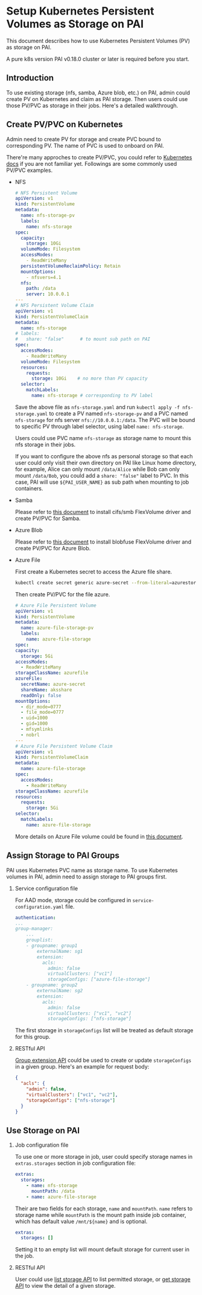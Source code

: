 # Setup Kubernetes Persistent Volumes as Storage on PAI

This document describes how to use Kubernetes Persistent Volumes (PV) as storage on PAI.

A pure k8s version PAI v0.18.0 cluster or later is required before you start.


## Introduction

To use existing storage (nfs, samba, Azure blob, etc.) on PAI, admin could create PV on Kubernetes and claim as PAI storage. Then users could use those PV/PVC as storage in their jobs.
Here's a detailed walkthrough.


## Create PV/PVC on Kubernetes

Admin need to create PV for storage and create PVC bound to corresponding PV.
The name of PVC is used to onboard on PAI.

There're many approches to create PV/PVC, you could refer to [Kubernetes docs](https://kubernetes.io/docs/concepts/storage/persistent-volumes/) if you are not familiar yet. Followings are some commonly used PV/PVC examples.

* NFS

    ```yaml
    # NFS Persistent Volume
    apiVersion: v1
    kind: PersistentVolume
    metadata:
      name: nfs-storage-pv
      labels:
        name: nfs-storage
    spec:
      capacity:
        storage: 10Gi
      volumeMode: Filesystem
      accessModes:
        - ReadWriteMany
      persistentVolumeReclaimPolicy: Retain
      mountOptions:
        - nfsvers=4.1
      nfs:
        path: /data
        server: 10.0.0.1
    ---
    # NFS Persistent Volume Claim
    apiVersion: v1
    kind: PersistentVolumeClaim
    metadata:
      name: nfs-storage
    # labels:
    #   share: "false"      # to mount sub path on PAI
    spec:
      accessModes:
        - ReadWriteMany
      volumeMode: Filesystem
      resources:
        requests:
          storage: 10Gi    # no more than PV capacity
      selector:
        matchLabels:
          name: nfs-storage # corresponding to PV label
    ```

    Save the above file as `nfs-storage.yaml` and run `kubectl apply -f nfs-storage.yaml` to create a PV named `nfs-storage-pv` and a PVC named `nfs-storage` for nfs server `nfs://10.0.0.1:/data`. The PVC will be bound to specific PV through label selector, using label `name: nfs-storage`.

    Users could use PVC name `nfs-storage` as storage name to mount this nfs storage in their jobs.

    If you want to configure the above nfs as personal storage so that each user could only visit their own directory on PAI like Linux home directory, for example, Alice can only mount `/data/Alice` while Bob can only mount `/data/Bob`, you could add a `share: "false"` label to PVC. In this case, PAI will use `${PAI_USER_NAME}` as sub path when mounting to job containers.

* Samba

    Please refer to [this document](https://github.com/Azure/kubernetes-volume-drivers/blob/master/flexvolume/smb/README.md) to install cifs/smb FlexVolume driver and create PV/PVC for Samba.

* Azure Blob

    Please refer to [this document](https://github.com/Azure/kubernetes-volume-drivers/blob/master/flexvolume/blobfuse/README.md) to install blobfuse FlexVolume driver and create PV/PVC for Azure Blob.

* Azure File

    First create a Kubernetes secret to access the Azure file share.

    ```sh
    kubectl create secret generic azure-secret --from-literal=azurestorageaccountname=$AKS_PERS_STORAGE_ACCOUNT_NAME --from-literal=azurestorageaccountkey=$STORAGE_KEY
    ```

    Then create PV/PVC for the file azure.

    ```yaml
    # Azure File Persistent Volume
    apiVersion: v1
    kind: PersistentVolume
    metadata:
      name: azure-file-storage-pv
      labels:
        name: azure-file-storage
    spec:
    capacity:
      storage: 5Gi
    accessModes:
      - ReadWriteMany
    storageClassName: azurefile
    azureFile:
      secretName: azure-secret
      shareName: aksshare
      readOnly: false
    mountOptions:
      - dir_mode=0777
      - file_mode=0777
      - uid=1000
      - gid=1000
      - mfsymlinks
      - nobrl
    ---
    # Azure File Persistent Volume Claim
    apiVersion: v1
    kind: PersistentVolumeClaim
    metadata:
      name: azure-file-storage
    spec:
      accessModes:
        - ReadWriteMany
    storageClassName: azurefile
    resources:
      requests:
        storage: 5Gi
    selector:
      matchLabels:
        name: azure-file-storage
    ```

    More details on Azure File volume could be found in [this document](https://docs.microsoft.com/en-us/azure/aks/azure-files-volume).


## Assign Storage to PAI Groups

PAI uses Kubernetes PVC name as storage name.
To use Kubernetes volumes in PAI, admin need to assign storage to PAI groups first.

1. Service configuration file

    For AAD mode, storage could be configured in `service-configuration.yaml` file.

    ```yaml
    authentication:
    ...
    group-manager:
        ...
        grouplist:
        - groupname: group1
            externalName: sg1
            extension:
              acls:
                admin: false
                virtualClusters: ["vc1"]
                storageConfigs: ["azure-file-storage"]
        - groupname: group2
            externalName: sg2
            extension:
              acls:
                admin: false
                virtualClusters: ["vc1", "vc2"]
                storageConfigs: ["nfs-storage"]
    ```

    The first storage in `storageConfigs` list will be treated as default storage for this group.

2. RESTful API

    [Group extension API](https://redocly.github.io/redoc/?url=https://raw.githubusercontent.com/microsoft/pai/master/src/rest-server/docs/swagger.yaml#operation/updateGroupExtension) could be used to create or update `storageConfigs` in a given group. Here's an example for request body:

    ```json
    {
      "acls": {
        "admin": false,
        "virtualClusters": ["vc1", "vc2"],
        "storageConfigs": ["nfs-storage"]
      }
    }
    ```


## Use Storage on PAI

1. Job configuration file

    To use one or more storage in job, user could specify storage names in `extras.storages` section in job configuration file:

    ```yaml
    extras:
      storages:
        - name: nfs-storage
          mountPath: /data
        - name: azure-file-storage
    ```

    Their are two fields for each storage, `name` and `mountPath`. `name` refers to storage name while `mountPath` is the mount path inside job container, which has default value `/mnt/${name}` and is optional.

    ```yaml
    extras:
      storages: []
    ```

    Setting it to an empty list will mount default storage for current user in the job.

2. RESTful API

    User could use [list storage API](https://redocly.github.io/redoc/?url=https://raw.githubusercontent.com/microsoft/pai/master/src/rest-server/docs/swagger.yaml#operation/getStorages) to list permitted storage, or [get storage API](https://redocly.github.io/redoc/?url=https://raw.githubusercontent.com/microsoft/pai/master/src/rest-server/docs/swagger.yaml#operation/getStorage) to view the detail of a given storage.
